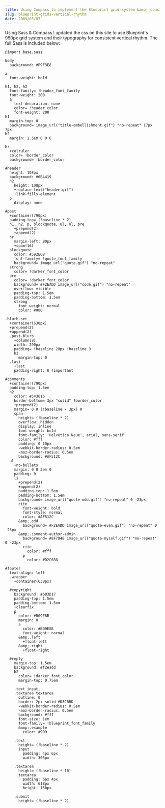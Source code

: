 ```yaml
---
title: Using Compass to implement the Blueprint grid-system &amp; consistent vertical-rhythm
slug: blueprint-grids-vertical-rhythm
date: 2009/05/07
---
```


Using Sass &amp; Compass I updated the css on this site to use Blueprint's 950px grid system and their typography for consistent vertical rhythm. 
The full Sass is included below:

    @import base.sass

    body
      background: #F9F3E8

    a
      font-weight: bold

    h1, h2, h3
      font-family= !header_font_family
      font-weight: 200
      a
        text-decoration: none
        color= !header_color
        font-weight: 200
    h1
      margin-top: 0
      background= image_url("title-embellishment.gif") "no-repeat" 17px 7px
    h2
      margin: 1.5em 0 0 0

    hr
      +colruler
      color= !border_color
      background= !border_color

    #header
      height: 108px
      background: #6B4419
      h2
        height: 108px
        +replace-text("header.gif")
        +link-fills-element
      p
        display: none

    #post
      +container(790px)
      padding-top= (!baseline * 2)
      h1, h2, p, blockquote, ul, ol, pre
        +prepend(2)
        +append(2)
      hr
        margin-left: 80px
        +span(16)
      blockquote
        color: #592E08
        font-family= !quote_font_family
        background= image_url("quote.gif") "no-repeat"
      strong
        color= !darker_font_color
      pre
        color= !darker_font_color
        background= #F2EADD image_url("code.gif") "no-repeat"
        overflow: visible
        padding-top: 1.5em
        padding-bottom: 1.5em
        strong
          font-weight: normal
          color: #000

    .blurb-set
      +container(630px)
      +prepend(2)
      +append(2)
      .post-blurb
        +column(8)
        width: 290px
        padding= !baseline 20px !baseline 0
        h3
          margin-top: 0
      .last
        +last
        padding-right: 0 !important

    #comments
      +container(790px)
      padding-top: 1.5em
      h2
        color: #543616
        border-bottom= 3px "solid" !border_color
        +prepend(2)
        margin= 0 0 (!baseline - 3px) 0
        span
          height= (!baseline * 2)
          overflow: hidden
          display: inline
          font-weight: bold
          font-family: 'Helvetica Neue', arial, sans-serif
          color: #fff
          padding: 0 10px
          -webkit-border-radius: 0.5em
          -moz-border-radius: 0.5em
          background: #AF512C
      ul
        +no-bullets
        margin: 0 0 3em 0
        padding: 0
        li
          +prepend(2)
          +append(2)
          padding-top: 1.5em
          padding-bottom: 1.5em
          background= image_url("quote-odd.gif") "no-repeat" 0 -23px
          cite
            font-weight: bold
            font-style: normal
            color: #AF512C
          &amp;.odd
            background= #F2EADD image_url("quote-even.gif") "no-repeat" 0 -23px
          &amp;.comment-author-admin
            background= #8F704E image_url("quote-myself.gif") "no-repeat" 0 -23px
            cite
              color: #fff
            p
              color: #D2C6B8

    #footer
      text-align: left
      .wrapper
        +container(630px)

      #copyright
        background: #603D17
        padding-top: 1.5em
        padding-bottom: 1.5em
        +clearfix
        p
          color: #B09E8B
          margin: 0
          a
            color: #B09E8B
            font-weight: normal
          &amp;.left
            +float-left
          &amp;.right
            +float-right

      #reply
        margin-top: 1.5em
        background: #f2eadd
        h2
          color= !darker_font_color
          margin-top: 0.75em

        .text input,
        .textarea textarea
          outline: 0
          border: 2px solid #D3CBBD
          -webkit-border-radius: 0.5em
          -moz-border-radius: 0.5em
          background: #fff
          font-size: 1em
          font-family= !blueprint_font_family
          &amp;.example
            color: #999

        .text
          height= (!baseline * 2)
          input
            padding: 4px 6px
            width: 305px

        .textarea
          height= (!baseline * 10)
          textarea
            padding: 6px 4px
            width: 618px
            height: 150px

        .submit
          height= (!baseline * 2)